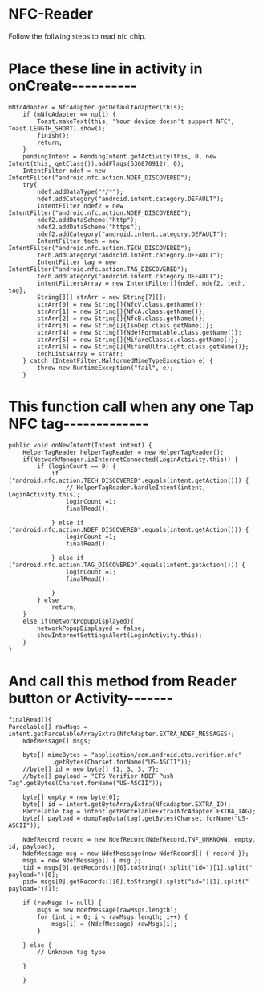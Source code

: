 # NFC-Reader
Follow the follwing steps to read nfc chip.

# Place these line in activity in onCreate----------

	mNfcAdapter = NfcAdapter.getDefaultAdapter(this);
        if (mNfcAdapter == null) {
            Toast.makeText(this, "Your device doesn't support NFC", Toast.LENGTH_SHORT).show();
            finish();
            return;
        }
        pendingIntent = PendingIntent.getActivity(this, 0, new Intent(this, getClass()).addFlags(536870912), 0);
        IntentFilter ndef = new IntentFilter("android.nfc.action.NDEF_DISCOVERED");
        try{
            ndef.addDataType("*/*");
            ndef.addCategory("android.intent.category.DEFAULT");
            IntentFilter ndef2 = new IntentFilter("android.nfc.action.NDEF_DISCOVERED");
            ndef2.addDataScheme("http");
            ndef2.addDataScheme("https");
            ndef2.addCategory("android.intent.category.DEFAULT");
            IntentFilter tech = new IntentFilter("android.nfc.action.TECH_DISCOVERED");
            tech.addCategory("android.intent.category.DEFAULT");
            IntentFilter tag = new IntentFilter("android.nfc.action.TAG_DISCOVERED");
            tech.addCategory("android.intent.category.DEFAULT");
            intentFiltersArray = new IntentFilter[]{ndef, ndef2, tech, tag};
            String[][] strArr = new String[7][];
            strArr[0] = new String[]{NfcV.class.getName()};
            strArr[1] = new String[]{NfcA.class.getName()};
            strArr[2] = new String[]{NfcB.class.getName()};
            strArr[3] = new String[]{IsoDep.class.getName()};
            strArr[4] = new String[]{NdefFormatable.class.getName()};
            strArr[5] = new String[]{MifareClassic.class.getName()};
            strArr[6] = new String[]{MifareUltralight.class.getName()};
            techListsArray = strArr;
        } catch (IntentFilter.MalformedMimeTypeException e) {
            throw new RuntimeException("fail", e);
        }
	
# This function call when any one Tap NFC tag-------------

	public void onNewIntent(Intent intent) {
        HelperTagReader helperTagReader = new HelperTagReader();
        if(NetworkManager.isInternetConnected(LoginActivity.this)) {
            if (loginCount == 0) {
                if ("android.nfc.action.TECH_DISCOVERED".equals(intent.getAction())) {
                    // HelperTagReader.handleIntent(intent, LoginActivity.this);
                    loginCount =1;
                    finalRead();

                } else if ("android.nfc.action.NDEF_DISCOVERED".equals(intent.getAction())) {
                    loginCount =1;
                    finalRead();

                } else if ("android.nfc.action.TAG_DISCOVERED".equals(intent.getAction())) {
                    loginCount =1;
                    finalRead();

                }
            } else
                return;
        }
        else if(networkPopupDisplayed){
            networkPopupDisplayed = false;
            showInternetSettingsAlert(LoginActivity.this);
        }
    }



# And call this method from Reader button or Activity-------

	finalRead(){
 	Parcelable[] rawMsgs = intent.getParcelableArrayExtra(NfcAdapter.EXTRA_NDEF_MESSAGES);
        NdefMessage[] msgs;

        byte[] mimeBytes = "application/com.android.cts.verifier.nfc"
                .getBytes(Charset.forName("US-ASCII"));
        //byte[] id = new byte[] {1, 3, 3, 7};
        //byte[] payload = "CTS Verifier NDEF Push Tag".getBytes(Charset.forName("US-ASCII"));

        byte[] empty = new byte[0];
        byte[] id = intent.getByteArrayExtra(NfcAdapter.EXTRA_ID);
        Parcelable tag = intent.getParcelableExtra(NfcAdapter.EXTRA_TAG);
        byte[] payload = dumpTagData(tag).getBytes(Charset.forName("US-ASCII"));

        NdefRecord record = new NdefRecord(NdefRecord.TNF_UNKNOWN, empty, id, payload);
        NdefMessage msg = new NdefMessage(new NdefRecord[] { record });
        msgs = new NdefMessage[] { msg };
        tid = msgs[0].getRecords()[0].toString().split("id=")[1].split(" payload=")[0];
        pid= msgs[0].getRecords()[0].toString().split("id=")[1].split(" payload=")[1];

        if (rawMsgs != null) {
            msgs = new NdefMessage[rawMsgs.length];
            for (int i = 0; i < rawMsgs.length; i++) {
                msgs[i] = (NdefMessage) rawMsgs[i];
            }

        } else {
            // Unknown tag type

        }
        
        }
		
